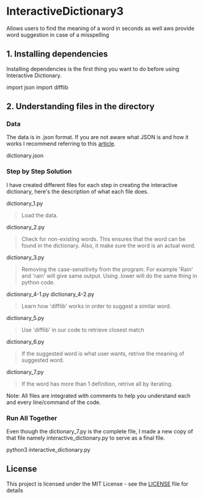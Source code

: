 # InteractiveDictionary3
Allows users to find the meaning of a word in seconds as well aws provide word suggestion in case of a misspelling

## 1. Installing dependencies

Installing dependencies is the first thing you want to do before using Interactive Dictionary.

import json
import difflib

## 2. Understanding files in the directory

### Data
The data is in .json format. If you are not aware what JSON is and how it works I recommend referring to this [article](https://developers.squarespace.com/what-is-json/).

dictionary.json

### Step by Step Solution
I have created different files for each step in creating the interactive dictionary, here's the description of what each file does. 


dictionary_1.py

> Load the data.

dictionary_2.py

> Check for non-existing words. This ensures that the word can be found in the dictionary. Also, it make sure the word is an actual word.

dictionary_3.py

> Removing the case-sensitivity from the program. For example 'Rain' and 'rain' will give same output. Using .lower will do the same thing in python code. 

dictionary_4-1.py
dictionary_4-2.py

> Learn how 'difflib' works in order to suggest a similar word.

dictionary_5.py

> Use 'difflib' in our code to retrieve closest match

dictionary_6.py

> If the suggested word is what user wants, retrive the meaning of suggested word.

dictionary_7.py

> If the word has more than 1 definition, retrive all by iterating.

Note: All files are integrated with comments to help you understand each and every line/command of the code.

### Run All Together
Even though the dictionary_7.py is the complete file, I made a new copy of that file namely interactive_dictionary.py to serve as a final file.

python3 interactive_dictionary.py


## License

This project is licensed under the MIT License - see the [LICENSE](LICENSE) file for details

